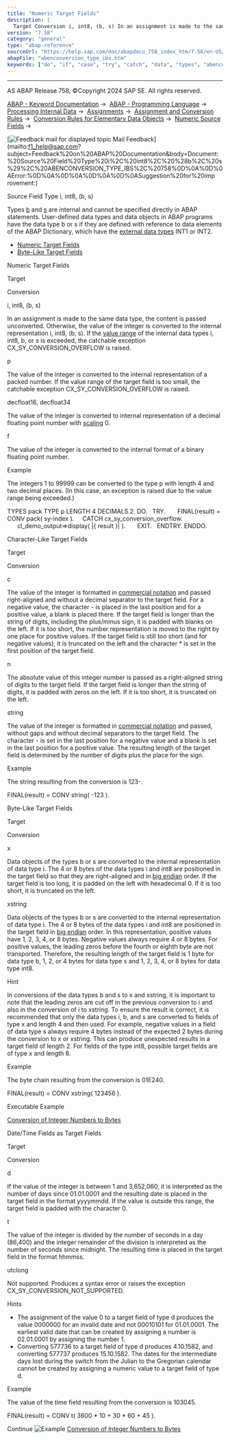 ```yaml
---
title: "Numeric Target Fields"
description: |
  Target Conversion i, int8, (b, s) In an assignment is made to the same data type, the content is passed unconverted. Otherwise, the value of the integer is converted to the internal representation i, int8, (b, s). If the value range(https://help.sap.com/doc/abapdocu_758_index_htm/7.58/en-US/abenva
version: "7.58"
category: "general"
type: "abap-reference"
sourceUrl: "https://help.sap.com/doc/abapdocu_758_index_htm/7.58/en-US/abenconversion_type_ibs.htm"
abapFile: "abenconversion_type_ibs.htm"
keywords: ["do", "if", "case", "try", "catch", "data", "types", "abenconversion", "type", "ibs"]
---
```


* * *

AS ABAP Release 758, ©Copyright 2024 SAP SE. All rights reserved.

[ABAP - Keyword Documentation](https://help.sap.com/doc/abapdocu_758_index_htm/7.58/en-US/abenabap.htm) →  [ABAP - Programming Language](https://help.sap.com/doc/abapdocu_758_index_htm/7.58/en-US/abenabap_reference.htm) →  [Processing Internal Data](https://help.sap.com/doc/abapdocu_758_index_htm/7.58/en-US/abenabap_data_working.htm) →  [Assignments](https://help.sap.com/doc/abapdocu_758_index_htm/7.58/en-US/abenvalue_assignments.htm) →  [Assignment and Conversion Rules](https://help.sap.com/doc/abapdocu_758_index_htm/7.58/en-US/abenconversion_rules.htm) →  [Conversion Rules for Elementary Data Objects](https://help.sap.com/doc/abapdocu_758_index_htm/7.58/en-US/abenconversion_elementary.htm) →  [Numeric Source Fields](https://help.sap.com/doc/abapdocu_758_index_htm/7.58/en-US/abennumeric_source_fields.htm) → 

 [![](Mail.gif?object=Mail.gif "Feedback mail for displayed topic") Mail Feedback](mailto:f1_help@sap.com?subject=Feedback%20on%20ABAP%20Documentation&body=Document:%20Source%20Field%20Type%20i%2C%20int8%2C%20%28b%2C%20s%29%2C%20ABENCONVERSION_TYPE_IBS%2C%20758%0D%0A%0D%0AError:%0D%0A%0D%0A%0D%0A%0D%0ASuggestion%20for%20imp
rovement:)

Source Field Type i, int8, (b, s)

Types [b](https://help.sap.com/doc/abapdocu_758_index_htm/7.58/en-US/abenbuiltin_types_numeric.htm) and [s](https://help.sap.com/doc/abapdocu_758_index_htm/7.58/en-US/abenbuiltin_types_numeric.htm) are internal and cannot be specified directly in ABAP statements. User-defined data types and data objects in ABAP programs have the data type b or s if they are defined with reference to data elements of the ABAP Dictionary, which have the [external data types](https://help.sap.com/doc/abapdocu_758_index_htm/7.58/en-US/abenexternal_data_type_glosry.htm "Glossary Entry") INT1 or INT2.

-   [Numeric Target Fields](#abenconversion-type-ibs-1-------character-like-target-fields---@ITOC@@ABENCONVERSION_TYPE_IBS_2)
-   [Byte-Like Target Fields](#abenconversion-type-ibs-3-------date-time-fields-as-target-fields---@ITOC@@ABENCONVERSION_TYPE_IBS_4)

Numeric Target Fields   

Target

Conversion

i, int8, (b, s)

In an assignment is made to the same data type, the content is passed unconverted. Otherwise, the value of the integer is converted to the internal representation i, int8, (b, s). If the [value range](https://help.sap.com/doc/abapdocu_758_index_htm/7.58/en-US/abenvalue_range_glosry.htm "Glossary Entry") of the internal data types i, int8, b, or s is exceeded, the catchable exception CX\_SY\_CONVERSION\_OVERFLOW is raised.

p

The value of the integer is converted to the internal representation of a packed number. If the value range of the target field is too small, the catchable exception CX\_SY\_CONVERSION\_OVERFLOW is raised.

decfloat16, decfloat34

The value of the integer is converted to internal representation of a decimal floating point number with [scaling](https://help.sap.com/doc/abapdocu_758_index_htm/7.58/en-US/abenscale_glosry.htm "Glossary Entry") 0.

f

The value of the integer is converted to the internal format of a binary floating point number.

Example

The integers 1 to 99999 can be converted to the type p with length 4 and two decimal places. (In this case, an exception is raised due to the value range being exceeded.)

TYPES pack TYPE p LENGTH 4 DECIMALS 2.
DO.
  TRY.
      FINAL(result) = CONV pack( sy-index ).
    CATCH cx\_sy\_conversion\_overflow.
      cl\_demo\_output=>display( |{ result }| ).
      EXIT.
  ENDTRY.
ENDDO.

Character-Like Target Fields   

Target

Conversion

c

The value of the integer is formatted in [commercial notation](https://help.sap.com/doc/abapdocu_758_index_htm/7.58/en-US/abennumerical_value.htm) and passed right-aligned and without a decimal separator to the target field. For a negative value, the character \- is placed in the last position and for a positive value, a blank is placed there. If the target field is longer than the string of digits, including the plus/minus sign, it is padded with blanks on the left. If it is too short, the number representation is moved to the right by one place for positive values. If the target field is still too short (and for negative values), it is truncated on the left and the character \* is set in the first position of the target field.

n

The absolute value of this integer number is passed as a right-aligned string of digits to the target field. If the target field is longer than the string of digits, it is padded with zeros on the left. If it is too short, it is truncated on the left.

string

The value of the integer is formatted in [commercial notation](https://help.sap.com/doc/abapdocu_758_index_htm/7.58/en-US/abencommercial_notation_glosry.htm "Glossary Entry") and passed, without gaps and without decimal separators to the target field. The character \- is set in the last position for a negative value and a blank is set in the last position for a positive value. The resulting length of the target field is determined by the number of digits plus the place for the sign.

Example

The string resulting from the conversion is 123-.

FINAL(result) = CONV string( -123 ).

Byte-Like Target Fields   

Target

Conversion

x

Data objects of the types b or s are converted to the internal representation of data type i. The 4 or 8 bytes of the data types i and int8 are positioned in the target field so that they are right-aligned and in [big endian](https://help.sap.com/doc/abapdocu_758_index_htm/7.58/en-US/abenbig_endian_glosry.htm "Glossary Entry") order. If the target field is too long, it is padded on the left with hexadecimal 0. If it is too short, it is truncated on the left.

xstring

Data objects of the types b or s are converted to the internal representation of data type i. The 4 or 8 bytes of the data types i and int8 are positioned in the target field in [big endian](https://help.sap.com/doc/abapdocu_758_index_htm/7.58/en-US/abenbig_endian_glosry.htm "Glossary Entry") order. In this representation, positive values have 1, 2, 3, 4, or 8 bytes. Negative values always require 4 or 8 bytes. For positive values, the leading zeros before the fourth or eighth byte are not transported. Therefore, the resulting length of the target field is 1 byte for data type b, 1, 2, or 4 bytes for data type s and 1, 2, 3, 4, or 8 bytes for data type int8.

Hint

In conversions of the data types b and s to x and xstring, it is important to note that the leading zeros are cut off in the previous conversion to i and also in the conversion of i to xstring. To ensure the result is correct, it is recommended that only the data types i, b, and s are converted to fields of type x and length 4 and then used. For example, negative values in a field of data type s always require 4 bytes instead of the expected 2 bytes during the conversion to x or xstring. This can produce unexpected results in a target field of length 2. For fields of the type int8, possible target fields are of type x and length 8.

Example

The byte chain resulting from the conversion is 01E240.

FINAL(result) = CONV xstring( 123456 ).

Executable Example

[Conversion of Integer Numbers to Bytes](https://help.sap.com/doc/abapdocu_758_index_htm/7.58/en-US/abenconversion_int_to_hex_abexa.htm)

Date/Time Fields as Target Fields   

Target

Conversion

d

If the value of the integer is between 1 and 3,652,060, it is interpreted as the number of days since 01.01.0001 and the resulting date is placed in the target field in the format yyyymmdd. If the value is outside this range, the target field is padded with the character 0.

t

The value of the integer is divided by the number of seconds in a day (86,400) and the integer remainder of the division is interpreted as the number of seconds since midnight. The resulting time is placed in the target field in the format hhmmss.

utclong

Not supported. Produces a syntax error or raises the exception CX\_SY\_CONVERSION\_NOT\_SUPPORTED.

Hints

-   The assignment of the value 0 to a target field of type d produces the value 0000000 for an invalid date and not 00010101 for 01.01.0001. The earliest valid date that can be created by assigning a number is 02.01.0001 by assigning the number 1.
-   Converting 577736 to a target field of type d produces 4.10.1582, and converting 577737 produces 15.10.1582. The dates for the intermediate days lost during the switch from the Julian to the Gregorian calendar cannot be created by assigning a numeric value to a target field of type d.

Example

The value of the time field resulting from the conversion is 103045.

FINAL(result) = CONV t( 3600 \* 10 + 30 \* 60 + 45 ).

Continue
![Example](exa.gif "Example") [Conversion of Integer Numbers to Bytes](https://help.sap.com/doc/abapdocu_758_index_htm/7.58/en-US/abenconversion_int_to_hex_abexa.htm)
